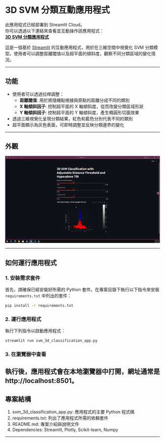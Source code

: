 # 3D SVM 分類互動應用程式

此應用程式已經部署到 Streamlit Cloud。  
你可以透過以下連結來查看並互動操作該應用程式：  
**[3D SVM 分類應用程式](https://3d-svm-classification-popo.streamlit.app/)**

這是一個基於 [Streamlit](https://streamlit.io/) 的互動應用程式，用於在三維空間中視覺化 SVM 分類模型。使用者可以調整距離閾值以及超平面的傾斜度，觀察不同分類區域的變化情況。

---

## 功能

- 使用者可以透過拉桿調整：
  - **距離閾值**: 用於將隨機點根據與原點的距離分成不同的類別
  - **X 軸傾斜因子**: 控制超平面的 X 軸傾斜度，從而改變分類區域形狀
  - **Y 軸傾斜因子**: 控制超平面的 Y 軸傾斜度，產生橢圓形切面效果
- 透過三維視覺化呈現分類結果，紅色和藍色分別代表不同的類別
- 超平面顯示為灰色表面，可即時調整並反映分類邊界的變化

---

## 外觀

![App Screenshot](img/streamlit.png)

---

## 如何運行應用程式

### 1. 安裝需求套件

首先，請確保已經安裝好所需的 Python 套件。在專案目錄下執行以下指令來安裝 `requirements.txt` 中列出的套件：

```bash
pip install -r requirements.txt
```
### 2. 運行應用程式
執行下列指令以啟動應用程式：

```bash
streamlit run svm_3d_classification_app.py
```

### 3. 在瀏覽器中查看
執行後，應用程式會在本地瀏覽器中打開，網址通常是 http://localhost:8501。
---
## 專案結構

1. svm_3d_classification_app.py: 應用程式的主要 Python 程式碼
2. requirements.txt: 列出了應用程式所需的依賴套件
3. README.md: 專案介紹與說明文件
4. Dependencies: Streamlit, Plotly, Scikit-learn, Numpy
---